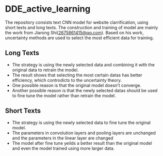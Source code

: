 # DDE_active_learning
The repository consists text CNN model for website clarrification, using short texts and long texts. The construction and training of model are mainly the work from Jiarong Shi(2675861415@qq.com). Based on his work, uncertainty methods are used to select the most efficient data for training.
## Long Texts
- The strategy is using the newly selected data and combining it with the original data to retrain the model. 
- The result shows that selecting the most certain datas has better efficiency, which controdicts to the uncertainty theory. 
- One possible reason is that the original model doesn't converge.
- Another possible reason is that the newly selected datas should be used to fine tune the model rather than retrain the model.
## Short Texts
- The strategy is using the newly selected data to fine tune the original model.
- The parameters in convolution layers and pooling layers are unchanged and the parameters in the linear layer are changed
- The model after fine tune yeilds a better result than the original model and even the model trained using more larger data.
